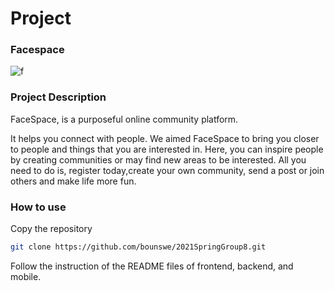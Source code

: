 # Project

### Facespace
![f](https://user-images.githubusercontent.com/47556889/147127153-2dcb2656-44f5-46c0-8834-0cded414c58f.png)

### Project Description
FaceSpace, is a purposeful online community platform. 

It helps you connect with people. 
We aimed FaceSpace to bring you closer to people and things that you are interested in. Here, you can inspire people by creating communities 
or may find new areas to be interested. All you need to do is, register today,create your own community, send a post or join others and make life more fun.


### How to use
Copy the repository
```bash
git clone https://github.com/bounswe/2021SpringGroup8.git
```
Follow the instruction of the README files of frontend, backend, and mobile. 
